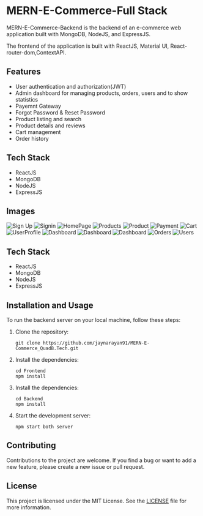 
# MERN-E-Commerce-Full Stack

MERN-E-Commerce-Backend is the backend of an e-commerce web application built with MongoDB, NodeJS, and ExpressJS.

The frontend of the application is built with ReactJS, Material UI, React-router-dom,ContextAPI. 

## Features

- User authentication and authorization(JWT)
- Admin dashboard for managing products, orders, users and to show statistics
- Payemnt Gateway
- Forgot Password & Reset Password
- Product listing and search
- Product details and reviews
- Cart management
- Order history

## Tech Stack

- ReactJS
- MongoDB
- NodeJS
- ExpressJS

## Images

![Sign Up](https://res.cloudinary.com/dhmcuv07b/image/upload/v1732470885/Screenshot_2024-11-24_232330_gmhfyd.png)
![Signin](https://res.cloudinary.com/dhmcuv07b/image/upload/v1732470885/Screenshot_2024-11-24_232315_rzg5fx.png)
![HomePage](https://res.cloudinary.com/dhmcuv07b/image/upload/v1732470893/Homepage_sio9ua.png)
![Products](https://res.cloudinary.com/dxguqzge7/image/upload/v1682853695/Products_vxf8pr.png)
![Product](https://res.cloudinary.com/dxguqzge7/image/upload/v1682853694/Product_tnba6w.png)
![Payment](https://res.cloudinary.com/dxguqzge7/image/upload/v1682853693/Payment_xrucd9.png)
![Cart](https://res.cloudinary.com/dxguqzge7/image/upload/v1682853693/Cart_zpzmwr.png)
![UserProfile](https://res.cloudinary.com/dhmcuv07b/image/upload/v1732470885/Profile_l5wwld.png)
![Dashboard](https://res.cloudinary.com/dxguqzge7/image/upload/v1682853694/Stat1_asehhd.png)
![Dashboard](https://res.cloudinary.com/dxguqzge7/image/upload/v1682853694/Stat2_tw25cm.png)
![Dashboard](https://res.cloudinary.com/dxguqzge7/image/upload/v1682956688/Stat3_rslfzi.png)
![Orders](https://res.cloudinary.com/dxguqzge7/image/upload/v1682956689/Orders_cyfzkp.png)
![Users](https://res.cloudinary.com/dxguqzge7/image/upload/v1682956689/Users_nxx1cs.png)


## Tech Stack

- ReactJS
- MongoDB
- NodeJS
- ExpressJS

## Installation and Usage

To run the backend server on your local machine, follow these steps:

1. Clone the repository:

   ```
   git clone https://github.com/jaynarayan91/MERN-E-Commerce_QuadB.Tech.git
   ```

2. Install the dependencies:

   ```
   cd Frontend
   npm install
   ```

3. Install the dependencies:

   ```
   cd Backend
   npm install
   ```

3. Start the development server:

   ```
   npm start both server
   ```

## Contributing

Contributions to the project are welcome. If you find a bug or want to add a new feature, please create a new issue or pull request.

## License

This project is licensed under the MIT License. See the [LICENSE](LICENSE) file for more information.
